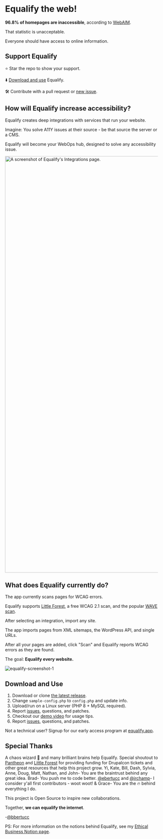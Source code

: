 # Equalify the web!

**96.8% of homepages are inaccessible**, according to [WebAIM](https://webaim.org/projects/million/).

That statistic is unacceptable.

Everyone should have access to online information.

## Support Equalify

⭐ Star the repo to show your support.

⬇️ [Download and use](https://github.com/bbertucc/equalify#download-and-use) Equalify.

🛠️ Contribute with a pull request or [new issue](https://github.com/bbertucc/equalify/issues).

## How will Equalify increase accessibility?

Equalify creates deep integrations with services that run your website. 

Imagine: You solve A11Y issues at their source - be that source the server or a CMS. 

Equalify will become your WebOps hub, designed to solve any accessibility issue. 

<img width="1375" alt="A screenshot of Equalify's Integrations page." src="https://user-images.githubusercontent.com/46652/185225047-9c1c2e0f-4c4d-490b-a253-f3172710f1b0.png">


## What does Equalify currently do?

The app currently scans pages for WCAG errors.

Equalify supports [Little Forest](https://littleforest.co.uk/feature/web-accessibility/), a free WCAG 2.1 scan, and the popular [WAVE scan](https://wave.webaim.org/). 

After selecting an integration, import any site.

The app imports pages from XML sitemaps, the WordPress API, and single URLs.

After all your pages are added, click "Scan" and Equalify reports WCAG errors as they are found.

The goal: **Equalify every website.**

![equalify-screenshot-1](https://user-images.githubusercontent.com/46652/185225467-de1114fc-8f96-4b41-8365-897de3b55d5f.png)

## Download and Use
1. Download or clone [the latest release](https://github.com/bbertucc/equalify/releases).
2. Change `sample-config.php` to `config.php` and update info.
3. Upload/run on a Linux server (PHP 8 + MySQL required).
4. Report [issues](https://github.com/bbertucc/equalify/issues), questions, and patches.
5. Checkout our [demo video](https://www.youtube.com/watch?v=yrsG32G3I0g) for usage tips.
6. Report [issues](https://github.com/bbertucc/equalify/issues), questions, and patches.

Not a technical user? Signup for our early access program at [equalify.app](https://equalify.app/).

## Special Thanks
A chaos wizard 🧙 and many brilliant brains help Equalify. Special shoutout to [Pantheon](https://pantheon.io/) and [Little Forest](https://littleforest.co.uk/feature/web-accessibility/) for providing funding for Drupalcon tickets and other great resources that help this project grow. Yi, Kate, Bill, Dash, Sylvia, Anne, Doug, Matt, Nathan, and John- You are the braintrust behind any great idea. Brad- You push me to code better. [@ebertucc](https://github.com/ebertucc) and [@jrchamp](https://github.com/jrchamp)- I consider y'all first contributors - woot woot! & Grace- You are the 🔥 behind everything I do.

This project is Open Source to inspire new collaborations.

Together, **we can equalify the internet**.

-[@bbertucc](https://github.com/bbertucc)

PS: For more information on the notions behind Equalify, see my [Ethical Business Notion page](https://bbertucc.notion.site/Ethical-Business-7d8cb00d2e5f4558998450d6e38a61b6). 
